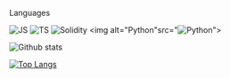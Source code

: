 Languages

<img alt="JS" src="https://img.shields.io/badge/JavaScript-323330?style=for-the-badge&logo=javascript&logoColor=F7DF1E"> <img alt="TS" src="https://img.shields.io/badge/TypeScript-007ACC?style=for-the-badge&logo=typescript&logoColor=white"> <img alt="Solidity" src="![Solidity](https://img.shields.io/badge/Solidity-%23363636.svg?style=for-the-badge&logo=solidity&logoColor=white)"> <img alt="Python"src="![Python](https://img.shields.io/badge/python-3670A0?style=for-the-badge&logo=python&logoColor=ffdd54)">

![Github stats](https://github-readme-stats.vercel.app/api?username=Abhishekkochar)

[![Top Langs](https://github-readme-stats.vercel.app/api/top-langs/?username=Abhishekkochar&layout=compact)](https://github.com/Abhishekkochar)
